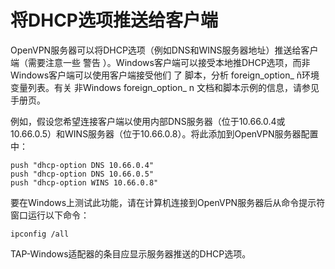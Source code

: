 # 将DHCP选项推送给客户端

OpenVPN服务器可以将DHCP选项（例如DNS和WINS服务器地址）推送给客户端（需要注意一些 警告 ）。Windows客户端可以接受本地推DHCP选项，而非Windows客户端可以使用客户端接受他们 了 脚本，分析 foreign_option_ ñ环境变量列表。有关 非Windows  foreign_option_ n 文档和脚本示例的信息，请参见 手册页。

例如，假设您希望连接客户端以使用内部DNS服务器（位于10.66.0.4或10.66.0.5）和WINS服务器（位于10.66.0.8）。将此添加到OpenVPN服务器配置中：
```
push "dhcp-option DNS 10.66.0.4"
push "dhcp-option DNS 10.66.0.5"
push "dhcp-option WINS 10.66.0.8"
```

要在Windows上测试此功能，请在计算机连接到OpenVPN服务器后从命令提示符窗口运行以下命令：
```
ipconfig /all
```
TAP-Windows适配器的条目应显示服务器推送的DHCP选项。